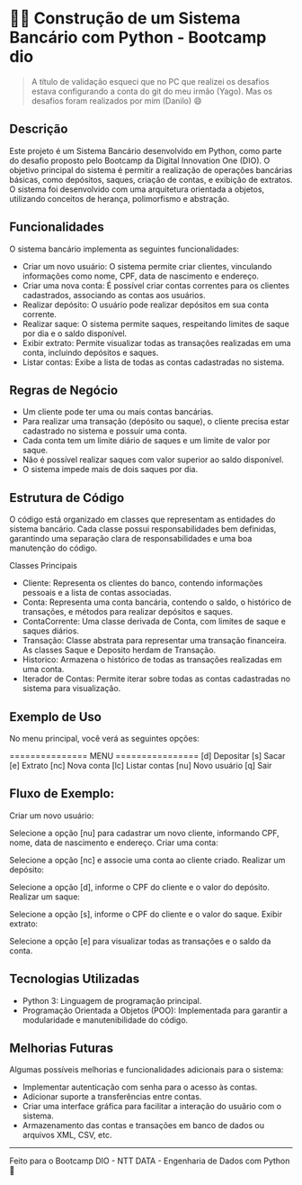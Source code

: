 # 🏦💸 Construção de um Sistema Bancário com Python - Bootcamp dio

> A título de validação esqueci que no PC que realizei os desafios estava configurando a conta do git do meu irmão (Yago). Mas os desafios foram realizados por mim (Danilo) 😄

## Descrição

Este projeto é um Sistema Bancário desenvolvido em Python, como parte do desafio proposto pelo Bootcamp da Digital Innovation One (DIO). O objetivo principal do sistema é permitir a realização de operações bancárias básicas, como depósitos, saques, criação de contas, e exibição de extratos. O sistema foi desenvolvido com uma arquitetura orientada a objetos, utilizando conceitos de herança, polimorfismo e abstração.

## Funcionalidades
O sistema bancário implementa as seguintes funcionalidades:

- Criar um novo usuário: O sistema permite criar clientes, vinculando informações como nome, CPF, data de nascimento e endereço.
- Criar uma nova conta: É possível criar contas correntes para os clientes cadastrados, associando as contas aos usuários.
- Realizar depósito: O usuário pode realizar depósitos em sua conta corrente.
- Realizar saque: O sistema permite saques, respeitando limites de saque por dia e o saldo disponível.
- Exibir extrato: Permite visualizar todas as transações realizadas em uma conta, incluindo depósitos e saques.
- Listar contas: Exibe a lista de todas as contas cadastradas no sistema.

## Regras de Negócio
- Um cliente pode ter uma ou mais contas bancárias.
- Para realizar uma transação (depósito ou saque), o cliente precisa estar cadastrado no sistema e possuir uma conta.
- Cada conta tem um limite diário de saques e um limite de valor por saque.
- Não é possível realizar saques com valor superior ao saldo disponível.
- O sistema impede mais de dois saques por dia.

## Estrutura de Código
O código está organizado em classes que representam as entidades do sistema bancário. Cada classe possui responsabilidades bem definidas, garantindo uma separação clara de responsabilidades e uma boa manutenção do código.

Classes Principais
- Cliente: Representa os clientes do banco, contendo informações pessoais e a lista de contas associadas.
- Conta: Representa uma conta bancária, contendo o saldo, o histórico de transações, e métodos para realizar depósitos e saques.
- ContaCorrente: Uma classe derivada de Conta, com limites de saque e saques diários.
- Transação: Classe abstrata para representar uma transação financeira. As classes Saque e Deposito herdam de Transação.
- Historico: Armazena o histórico de todas as transações realizadas em uma conta.
- Iterador de Contas: Permite iterar sobre todas as contas cadastradas no sistema para visualização.

## Exemplo de Uso
No menu principal, você verá as seguintes opções:


=============== MENU ================
[d]    Depositar
[s]    Sacar
[e]    Extrato
[nc]   Nova conta
[lc]   Listar contas
[nu]   Novo usuário
[q]    Sair



## Fluxo de Exemplo:
Criar um novo usuário:

Selecione a opção [nu] para cadastrar um novo cliente, informando CPF, nome, data de nascimento e endereço.
Criar uma conta:

Selecione a opção [nc] e associe uma conta ao cliente criado.
Realizar um depósito:

Selecione a opção [d], informe o CPF do cliente e o valor do depósito.
Realizar um saque:

Selecione a opção [s], informe o CPF do cliente e o valor do saque.
Exibir extrato:

Selecione a opção [e] para visualizar todas as transações e o saldo da conta.

## Tecnologias Utilizadas
- Python 3: Linguagem de programação principal.
- Programação Orientada a Objetos (POO): Implementada para garantir a modularidade e manutenibilidade do código.

## Melhorias Futuras
Algumas possíveis melhorias e funcionalidades adicionais para o sistema:

- Implementar autenticação com senha para o acesso às contas.
- Adicionar suporte a transferências entre contas.
- Criar uma interface gráfica para facilitar a interação do usuãrio com o sistema.
- Armazenamento das contas e transações em banco de dados ou arquivos XML, CSV, etc.

___

Feito para o Bootcamp DIO - NTT DATA - Engenharia de Dados com Python 🚀
